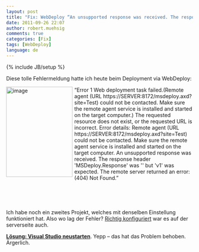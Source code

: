 ```yaml
---
layout: post
title: "Fix: WebDeploy “An unsupported response was received. The response header 'MSDeploy.Response' was '' but 'v1' was expected.”"
date: 2011-09-26 22:07
author: robert.muehsig
comments: true
categories: [Fix]
tags: [WebDeploy]
language: de
---
```

{% include JB/setup %}
<p>Diese tolle Fehlermeldung hatte ich heute beim Deployment via WebDeploy:</p> <p><a href="{{BASE_PATH}}/assets/wp-images/image1357.png"><img style="background-image: none; border-bottom: 0px; border-left: 0px; margin: 0px 5px 0px 0px; padding-left: 0px; padding-right: 0px; display: inline; float: left; border-top: 0px; border-right: 0px; padding-top: 0px" title="image" border="0" alt="image" align="left" src="{{BASE_PATH}}/assets/wp-images/image_thumb539.png" width="179" height="244"></a>“Error 1 Web deployment task failed.(Remote agent (URL https://SERVER:8172/msdeploy.axd?site=Test) could not be contacted. Make sure the remote agent service is installed and started on the target computer.) The requested resource does not exist, or the requested URL is incorrect. Error details: Remote agent (URL https://SERVER:8172/msdeploy.axd?site=Test) could not be contacted. Make sure the remote agent service is installed and started on the target computer. An unsupported response was received. The response header 'MSDeploy.Response' was '' but 'v1' was expected. The remote server returned an error: (404) Not Found.”</p> <p>&nbsp;</p> <p>&nbsp;</p> <p>Ich habe noch ein zweites Projekt, welches mit denselben Einstellung funktioniert hat. Also wo lag der Fehler? <a href="http://learn.iis.net/page.aspx/516/configure-the-web-deployment-handler/">Richtig konfiguriert</a> war es auf der serverseite auch.</p> <p><strong><u>Lösung: Visual Studio neustarten</u></strong>. Yepp – das hat das Problem behoben. Ärgerlich.</p>
